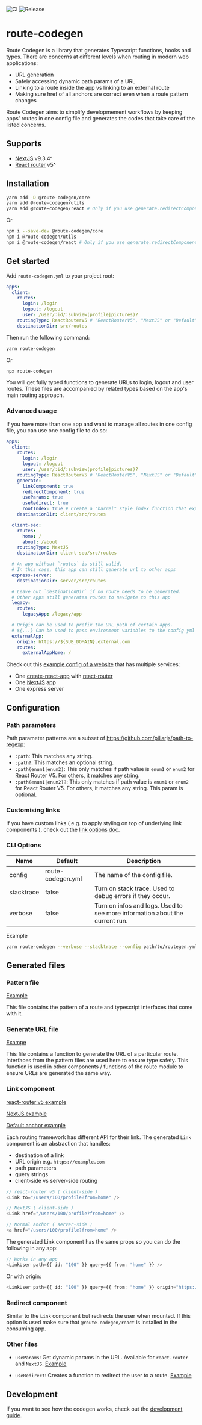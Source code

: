 ![CI](https://github.com/eddeee888/route-codegen/workflows/CI/badge.svg)
![Release](https://github.com/eddeee888/route-codegen/workflows/Release/badge.svg)

# route-codegen

Route Codegen is a library that generates Typescript functions, hooks and types. There are concerns at different levels when routing in modern web applications:

- URL generation
- Safely accessing dynamic path params of a URL
- Linking to a route inside the app vs linking to an external route
- Making sure href of all anchors are correct even when a route pattern changes

Route Codegen aims to simplify developmement workflows by keeping apps' routes in one config file and generates the codes that take care of the listed concerns.

## Supports

- [NextJS](https://github.com/zeit/next.js/) v9.3.4^
- [React router](https://github.com/ReactTraining/react-router) v5^

## Installation

```bash
yarn add -D @route-codegen/core
yarn add @route-codegen/utils
yarn add @route-codegen/react # Only if you use generate.redirectComponent option
```

Or

```bash
npm i --save-dev @route-codegen/core
npm i @route-codegen/utils
npm i @route-codegen/react # Only if you use generate.redirectComponent option
```

## Get started

Add `route-codegen.yml` to your project root:

```yml
apps:
  client:
    routes:
      login: /login
      logout: /logout
      user: /user/:id/:subview(profile|pictures)?
    routingType: ReactRouterV5 # "ReactRouterV5", "NextJS" or "Default" ( normal <a />)
    destinationDir: src/routes
```

Then run the following command:

```bash
yarn route-codegen
```

Or

```bash
npx route-codegen
```

You will get fully typed functions to generate URLs to login, logout and user routes. These files are accompanied by related types based on the app's main routing approach.

### Advanced usage

If you have more than one app and want to manage all routes in one config file, you can use one config file to do so:

```yml
apps:
  client:
    routes:
      login: /login
      logout: /logout
      user: /user/:id/:subview(profile|pictures)?
    routingType: ReactRouterV5 # "ReactRouterV5", "NextJS" or "Default" ( normal <a />)
    generate:
      linkComponent: true
      redirectComponent: true
      useParams: true
      useRedirect: true
      rootIndex: true # Create a "barrel" style index function that exports all route modules
    destinationDir: client/src/routes

  client-seo:
    routes:
      home: /
      about: /about
    routingType: NextJS
    destinationDir: client-seo/src/routes

  # An app without `routes` is still valid.
  # In this case, this app can still generate url to other apps
  express-server:
    destinationDir: server/src/routes

  # Leave out `destinationDir` if no route needs to be generated.
  # Other apps still generates routes to navigate to this app
  legacy:
    routes:
      legacyApp: /legacy/app

  # Origin can be used to prefix the URL path of certain apps.
  # ${...} Can be used to pass environment variables to the config yml
  externalApp:
    origin: https://${SUB_DOMAIN}.external.com
    routes:
      externalAppHome: /
```

Check out this [example config of a website](https://github.com/eddeee888/base-app-monorepo/blob/master/services/route-manager/route-codegen.yml) that has multiple services:

- One [create-react-app](https://create-react-app.dev/) with [react-router](https://reactrouter.com/)
- One [NextJS](https://nextjs.org/) app
- One express server

## Configuration

### Path parameters

Path parameter patterns are a subset of https://github.com/pillarjs/path-to-regexp:

- `:path`: This matches any string.
- `:path?`: This matches an optional string.
- `:path(enum1|enum2)`: This only matches if path value is `enum1` or `enum2` for React Router V5. For others, it matches any string.
- `:path(enum1|enum2)?`: This only matches if path value is `enum1` or `enum2` for React Router V5. For others, it matches any string. This param is optional.

### Customising links

If you have custom links ( e.g. to apply styling on top of underlying link components ), check out the [link options doc](./docs/LINK_OPTIONS.md).

### CLI Options

| Name       | Default           | Description                                                                 |
| ---------- | ----------------- | --------------------------------------------------------------------------- |
| config     | route-codegen.yml | The name of the config file.                                                |
| stacktrace | false             | Turn on stack trace. Used to debug errors if they occur.                    |
| verbose    | false             | Turn on infos and logs. Used to see more information about the current run. |

Example

```bash
yarn route-codegen --verbose --stacktrace --config path/to/routegen.yml
```

## Generated files

### Pattern file

[Example](./sample/outputs/default/app/routes/user/patternUser.ts)

This file contains the pattern of a route and typescript interfaces that come with it.

### Generate URL file

[Exampe](./sample/outputs/default/app/routes/user/generateUrlUser.ts)

This file contains a function to generate the URL of a particular route. Interfaces from the pattern files are used here to ensure type safety. This function is used in other components / functions of the route module to ensure URLs are generated the same way.

### Link component

[react-router v5 example](./sample/outputs/default/app/routes/user/LinkUser.tsx)

[NextJS example](./sample/outputs/default/seo/routes/home/LinkHome.tsx)

[Default anchor example](./sample/outputs/default/app/routes/about/LinkAbout.tsx)

Each routing framework has different API for their link. The generated `Link` component is an abstraction that handles:

- destination of a link
- URL origin e.g. `https://example.com`
- path parameters
- query strings
- client-side vs server-side routing

```typescript
// react-router v5 ( client-side )
<Link to="/users/100/profile?from=home" />

// NextJS ( client-side )
<Link href="/users/100/profile?from=home" />

// Normal anchor ( server-side )
<a href="/users/100/profile?from=home" />
```

The generated Link component has the same props so you can do the following in any app:

```typescript
// Works in any app
<LinkUser path={{ id: "100" }} query={{ from: "home" }} />
```

Or with origin:

```typescript
<LinkUser path={{ id: "100" }} query={{ from: "home" }} origin="https://example.com" />
```

### Redirect component

Similar to the `Link` component but redirects the user when mounted. If this option is used make sure that `@route-codegen/react` is installed in the consuming app.

### Other files

- `useParams`: Get dynamic params in the URL. Available for `react-router` and `NextJS`. [Example](./sample/outputs/default/app/routes/user/useParamsUser.ts)

- `useRedirect`: Creates a function to redirect the user to a route. [Example](./sample/outputs/default/app/routes/user/useRedirectUser.ts)

## Development

If you want to see how the codegen works, check out the [development guide](./docs/DEVELOPMENT.md).
